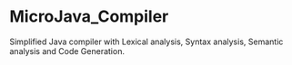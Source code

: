 # MicroJava_Compiler
 Simplified Java compiler with Lexical analysis, Syntax analysis, Semantic analysis and Code Generation.
